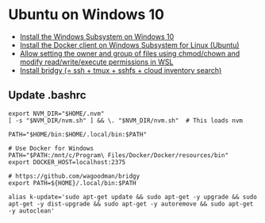 # Ubuntu on Windows 10 #

- [Install the Windows Subsystem on Windows 10](
https://docs.microsoft.com/en-us/windows/wsl/install-win10)
- [Install the Docker client on Windows Subsystem for Linux (Ubuntu)](
https://medium.com/@sebagomez/installing-the-docker-client-on-ubuntus-windows-subsystem-for-linux-612b392a44c4)
- [Allow setting the owner and group of files using chmod/chown and modify read/write/execute permissions in WSL](
https://blogs.msdn.microsoft.com/commandline/2018/01/12/chmod-chown-wsl-improvements/)
- [Install bridgy (= ssh + tmux + sshfs + cloud inventory search)](https://github.com/wagoodman/bridgy)

## Update .bashrc

```
export NVM_DIR="$HOME/.nvm"
[ -s "$NVM_DIR/nvm.sh" ] && \. "$NVM_DIR/nvm.sh"  # This loads nvm

PATH="$HOME/bin:$HOME/.local/bin:$PATH"

# Use Docker for Windows
PATH="$PATH:/mnt/c/Program\ Files/Docker/Docker/resources/bin"
export DOCKER_HOST=localhost:2375

# https://github.com/wagoodman/bridgy
export PATH=${HOME}/.local/bin:$PATH

alias k-update='sudo apt-get update && sudo apt-get -y upgrade && sudo apt-get -y dist-upgrade && sudo apt-get -y autoremove && sudo apt-get -y autoclean'
```
